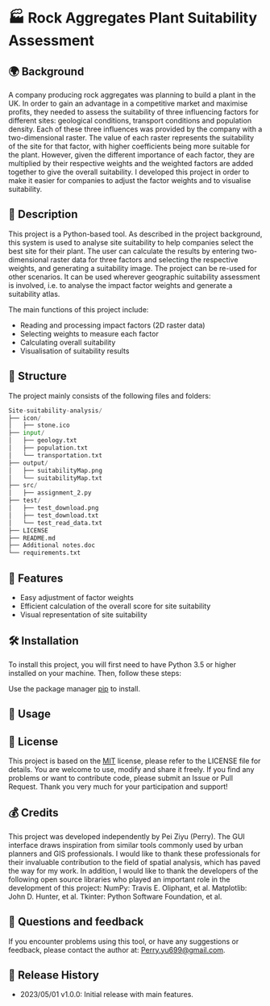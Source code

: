 # 🏭 Rock Aggregates Plant Suitability Assessment

## 🌍 Background
A company producing rock aggregates was planning to build a plant in the UK. In order to gain an advantage in a competitive market and maximise profits, they needed to assess the suitability of three influencing factors for different sites: geological conditions, transport conditions and population density. Each of these three influences was provided by the company with a two-dimensional raster. The value of each raster represents the suitability of the site for that factor, with higher coefficients being more suitable for the plant. However, given the different importance of each factor, they are multiplied by their respective weights and the weighted factors are added together to give the overall suitability. I developed this project in order to make it easier for companies to adjust the factor weights and to visualise suitability.


## 📝 Description
This project is a Python-based tool. As described in the project background, this system is used to analyse site suitability to help companies select the best site for their plant. The user can calculate the results by entering two-dimensional raster data for three factors and selecting the respective weights, and generating a suitability image.  The project can be re-used for other scenarios. It can be used wherever geographic suitability assessment is involved, i.e. to analyse the impact factor weights and generate a suitability atlas. 

The main functions of this project include:
- Reading and processing impact factors (2D raster data)
- Selecting weights to measure each factor
- Calculating overall suitability
- Visualisation of suitability results

## 📁 Structure
The project mainly consists of the following files and folders:
```python
Site-suitability-analysis/
├── icon/
│   ├── stone.ico
├── input/
│   ├── geology.txt
│   ├── population.txt
│   └── transportation.txt
├── output/
│   ├── suitabilityMap.png
│   └── suitabilityMap.txt
├── src/
│   ├── assignment_2.py
├── test/
│   ├── test_download.png
│   ├── test_download.txt
│   └── test_read_data.txt
├── LICENSE
├── README.md
├── Additional notes.doc
└── requirements.txt

```

## 🌟 Features
- Easy adjustment of factor weights
- Efficient calculation of the overall score for site suitability
- Visual representation of site suitability


## 🛠️ Installation
To install this project, you will first need to have Python 3.5 or higher installed on your machine. Then, follow these steps:

Use the package manager [pip](https://pip.pypa.io/en/stable/) to install.

## 🚀 Usage

## 📄 License
This project is based on the [MIT](https://choosealicense.com/licenses/mit/) license, please refer to the LICENSE file for details. You are welcome to use, modify and share it freely. If you find any problems or want to contribute code, please submit an Issue or Pull Request. Thank you very much for your participation and support!

## 💰 Credits
This project was developed independently by Pei Ziyu (Perry). The GUI interface draws inspiration from similar tools commonly used by urban planners and GIS professionals. I would like to thank these professionals for their invaluable contribution to the field of spatial analysis, which has paved the way for my work. In addition, I would like to thank the developers of the following open source libraries who played an important role in the development of this project: NumPy: Travis E. Oliphant, et al. Matplotlib: John D. Hunter, et al. Tkinter: Python Software Foundation, et al. 

## 📣 Questions and feedback
If you encounter problems using this tool, or have any suggestions or feedback, please contact the author at: Perry.yu699@gmail.com.

## 📅 Release History
- 2023/05/01 v1.0.0: Initial release with main features.
















